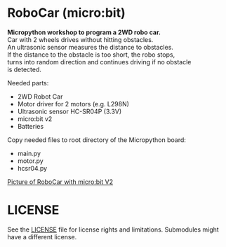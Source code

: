 # RoboCar (micro:bit)

**Micropython workshop to program a 2WD robo car.**  
Car with 2 wheels drives without hitting obstacles.  
An ultrasonic sensor measures the distance to obstacles.  
If the distance to the obstacle is too short, the robo stops,  
turns into random direction and continues driving if no obstacle  
is detected.

Needed parts:
- 2WD Robot Car
- Motor driver for 2 motors (e.g. L298N)
- Ultrasonic sensor HC-SR04P (3.3V)
- micro:bit v2
- Batteries

Copy needed files to root directory of the Micropython board:
- main.py
- motor.py
- hcsr04.py

[Picture of RoboCar with micro:bit V2](../../robo_car_microbit-v2.jpg)

# LICENSE
See the [LICENSE](../../../../LICENSE) file for license rights and limitations.
Submodules might have a different license.

